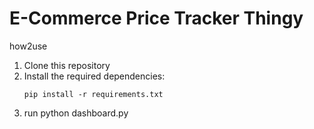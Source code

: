 # E-Commerce Price Tracker Thingy
how2use
1. Clone this repository
2. Install the required dependencies:
   ```
   pip install -r requirements.txt
   ```
3. run python dashboard.py 


